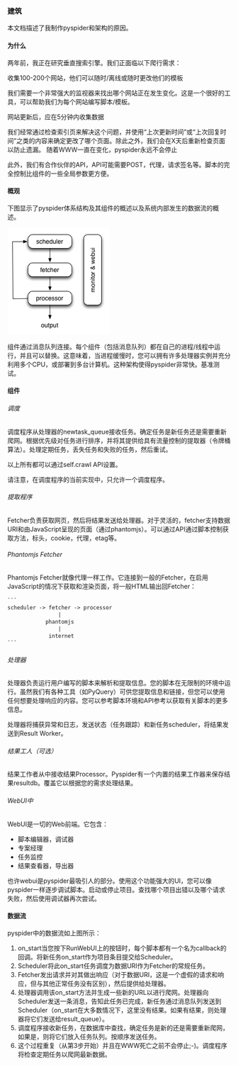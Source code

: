 ### 建筑
本文档描述了我制作pyspider和架构的原因。

#### 为什么
两年前，我正在研究垂直搜索引擎。我们正面临以下爬行需求：

收集100-200个网站，他们可以随时/离线或随时更改他们的模板

我们需要一个非常强大的监视器来找出哪个网站正在发生变化。这是一个很好的工具，可以帮助我们为每个网站编写脚本/模板。

网站更新后，应在5分钟内收集数据

我们经常通过检查索引页来解决这个问题，并使用“上次更新时间”或“上次回复时间”之类的内容来确定更改了哪个页面。除此之外，我们会在X天后重新检查页面以防止遗漏。
随着WWW一直在变化，pyspider永远不会停止

此外，我们有合作伙伴的API，API可能需要POST，代理，请求签名等。脚本的完全控制比组件的一些全局参数更方便。

#### 概观
下图显示了pyspider体系结构及其组件的概述以及系统内部发生的数据流的概述。

![pyspider](./1.png)

组件通过消息队列连接。每个组件（包括消息队列）都在自己的进程/线程中运行，并且可以替换。这意味着，当进程缓慢时，您可以拥有许多处理器实例并充分利用多个CPU，或部署到多台计算机。这种架构使得pyspider非常快。基准测试。

#### 组件
###### 调度
调度程序从处理器的newtask_queue接收任务。确定任务是新任务还是需要重新爬网。根据优先级对任务进行排序，并将其提供给具有流量控制的提取器（令牌桶算法）。处理定期任务，丢失任务和失败的任务，然后重试。

以上所有都可以通过self.crawl API设置。

请注意，在调度程序的当前实现中，只允许一个调度程序。

###### 提取程序
Fetcher负责获取网页，然后将结果发送给处理器。对于灵活的，fetcher支持数据URI和由JavaScript呈现的页面（通过phantomjs）。可以通过API通过脚本控制获取方法，标头，cookie，代理，etag等。

###### Phantomjs Fetcher
Phantomjs Fetcher就像代理一样工作。它连接到一般的Fetcher，在启用JavaScript的情况下获取和渲染页面，将一般HTML输出回Fetcher：

    ```
    scheduler -> fetcher -> processor
                    |
                phantomjs
                    |
                 internet
    ```
###### 处理器
处理器负责运行用户编写的脚本来解析和提取信息。您的脚本在无限制的环境中运行。虽然我们有各种工具（如PyQuery）可供您提取信息和链接，但您可以使用任何想要处理响应的内容。您可以参考脚本环境和API参考以获取有关脚本的更多信息。

处理器将捕获异常和日志，发送状态（任务跟踪）和新任务scheduler，将结果发送到Result Worker。

###### 结果工人（可选）
结果工作者从中接收结果Processor。Pyspider有一个内置的结果工作器来保存结果resultdb。覆盖它以根据您的需求处理结果。

###### WebUI中
WebUI是一切的Web前端。它包含：

* 脚本编辑器，调试器
* 专案经理
* 任务监控
* 结果查看器，导出器

也许webui是pyspider最吸引人的部分。使用这个功能强大的UI，您可以像pyspider一样逐步调试脚本。启动或停止项目。查找哪个项目出错以及哪个请求失败，然后使用调试器再次尝试。

#### 数据流
pyspider中的数据流如上图所示：

1. on_start当您按下RunWebUI上的按钮时，每个脚本都有一个名为callback的回调。将新任务on_start作为项目条目提交给Scheduler。
1. Scheduler将此on_start任务调度为数据URI作为Fetcher的常规任务。
1. Fetcher发出请求并对其做出响应（对于数据URI，这是一个虚假的请求和响应，但与其他正常任务没有区别），然后提供给处理器。
1. 处理器调用该on_start方法并生成一些新的URL以进行爬网。处理器向Scheduler发送一条消息，告知此任务已完成，新任务通过消息队列发送到Scheduler（on_start在大多数情况下，这里没有结果。如果有结果，则处理器将它们发送给result_queue）。
1. 调度程序接收新任务，在数据库中查找，确定任务是新的还是需要重新爬网，如果是，则将它们放入任务队列。按顺序发送任务。
1. 这个过程重复（从第3步开始）并且在WWW死亡之前不会停止;-)。调度程序将检查定期任务以爬网最新数据。